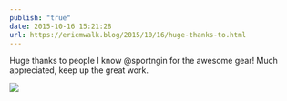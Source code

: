 ```yaml
---
publish: "true"
date: 2015-10-16 15:21:28
url: https://ericmwalk.blog/2015/10/16/huge-thanks-to.html
---
```


Huge thanks to people I know @sportngin for the awesome gear! Much appreciated, keep up the great work.

![](https://ericmwalk.blog/uploads/2022/0e44d5e83f.jpg)